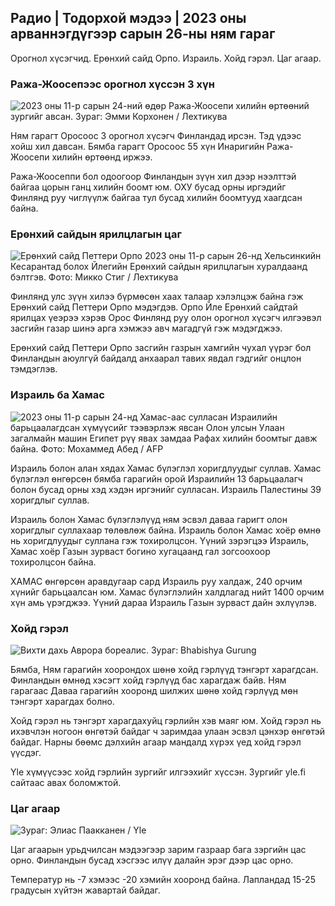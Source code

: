 Радио \| Тодорхой мэдээ \| 2023 оны арваннэгдүгээр сарын 26-ны ням гараг
-------------------------------------------------

Орогнол хүсэгчид. Ерөнхий сайд Орпо. Израиль. Хойд гэрэл. Цаг агаар.

### Ража-Жоосепээс орогнол хүссэн 3 хүн

![2023 оны 11-р сарын 24-ний өдөр Ража-Жоосепи хилийн өртөөний зургийг авсан. Зураг: Эмми Корхонен / Лехтикува](https://images.cdn.yle.fi/image/upload/c_crop,h_2880,w_5120,x_0,y_424/ar_1.7777777777777777,c_fill,g_faces,h_675,w_1200/dpr_1.0/q_auto:eco/f_auto/fl_lossy/v1700842179/39-120631365609f15)

Ням гарагт Оросоос 3 орогнол хүсэгч Финландад ирсэн. Тэд үдээс хойш хил давсан. Бямба гарагт Оросоос 55 хүн Инаригийн Ража-Жоосепи хилийн өртөөнд иржээ.

Ража-Жоосеппи бол одоогоор Финландын зүүн хил дээр нээлттэй байгаа цорын ганц хилийн боомт юм. ОХУ бусад орны иргэдийг Финлянд руу чиглүүлж байгаа тул бусад хилийн боомтууд хаагдсан байна.

### Ерөнхий сайдын ярилцлагын цаг

![Ерөнхий сайд Петтери Орпо 2023 оны 11-р сарын 26-нд Хельсинкийн Кесарантад болох Йлегийн Ерөнхий сайдын ярилцлагын хуралдаанд бэлтгэв. Фото: Микко Стиг / Лехтикува](https://images.cdn.yle.fi/image/upload/c_crop,h_2772,w_4928,x_0,y_207/ar_1.777777777777777,c_fill,g_faces,h_675,w_1200/dpr_1.0/q_auto:eco/f_auto/fl_lossy/v17010610303-29)

Финлянд улс зүүн хилээ бүрмөсөн хаах талаар хэлэлцэж байна гэж Ерөнхий сайд Петтери Орпо мэдэгдэв. Орпо Йле Ерөнхий сайдтай ярилцах үеэрээ хэрэв Орос Финлянд руу олон орогнол хүсэгч илгээвэл засгийн газар шинэ арга хэмжээ авч магадгүй гэж мэдэгджээ.

Ерөнхий сайд Петтери Орпо засгийн газрын хамгийн чухал үүрэг бол Финландын аюулгүй байдалд анхаарал тавих явдал гэдгийг онцлон тэмдэглэв.

### Израиль ба Хамас

![2023 оны 11-р сарын 24-нд Хамас-аас сулласан Израилийн барьцаалагдсан хүмүүсийг тээвэрлэж явсан Олон улсын Улаан загалмайн машин Египет рүү явах замдаа Рафах хилийн боомтыг давж байна. Фото: Мохаммед Абед / AFP](https://images.cdn.yle.fi/image/байршуулах/c_crop,h_2079,w_3696,x_0,y_366/ar_1.7777777777777777,c_fill,g_faces,h_675,w_1200/dpr_1.0/q_auto:eco/f_01019v/flosy019v64636560e4e1a0ebe)

Израиль болон алан хядах Хамас бүлэглэл хоригдлуудыг суллав. Хамас бүлэглэл өнгөрсөн бямба гарагийн орой Израилийн 13 барьцаалагч болон бусад орны хэд хэдэн иргэнийг сулласан. Израиль Палестины 39 хоригдлыг суллав.

Израиль болон Хамас бүлэглэлүүд ням эсвэл даваа гаригт олон хоригдлыг суллахаар төлөвлөж байна. Израиль болон Хамас хоёр өмнө нь хоригдлуудыг суллана гэж тохиролцсон. Үүний зэрэгцээ Израиль, Хамас хоёр Газын зурваст богино хугацаанд гал зогсоохоор тохиролцсон байна.

ХАМАС өнгөрсөн аравдугаар сард Израиль руу халдаж, 240 орчим хүнийг барьцаалсан юм. Хамас бүлэглэлийн халдлагад нийт 1400 орчим хүн амь үрэгджээ. Үүний дараа Израиль Газын зурваст дайн эхлүүлэв.

### Хойд гэрэл

![Вихти дахь Аврора бореалис. Зураг: Bhabishya Gurung](https://images.cdn.yle.fi/image/upload/c_crop,h_360,w_640,x_0,y_443/ar_1.777777777777777,c_fill,g_faces,h_6705:pr_00/d,eco/f_auto/fl_lossy/v1700996219/39-120676065630ab4cbda3)

Бямба, Ням гарагийн хоорондох шөнө хойд гэрлүүд тэнгэрт харагдсан. Финландын өмнөд хэсэгт хойд гэрлүүд бас харагдаж байв. Ням гарагаас Даваа гарагийн хооронд шилжих шөнө хойд гэрлүүд мөн тэнгэрт харагдах болно.

Хойд гэрэл нь тэнгэрт харагдахуйц гэрлийн хэв маяг юм. Хойд гэрэл нь ихэвчлэн ногоон өнгөтэй байдаг ч заримдаа улаан эсвэл цэнхэр өнгөтэй байдаг. Нарны бөөмс дэлхийн агаар мандалд хүрэх үед хойд гэрэл үүсдэг.

Yle хүмүүсээс хойд гэрлийн зургийг илгээхийг хүссэн. Зургийг yle.fi сайтаас авах боломжтой.

### Цаг агаар

![ Зураг: Элиас Паакканен / Yle](https://images.cdn.yle.fi/image/upload/c_crop,h_1080,w_1919,x_0,y_0/ar_1.7777777777777777,c_fill,g_faces5,pr_12d,0/q_auto:eco/f_auto/fl_lossy/v1701007097/39-120685165634edcb0ac7)

Цаг агаарын урьдчилсан мэдээгээр зарим газраар бага зэргийн цас орно. Финландын бусад хэсгээс илүү далайн эрэг дээр цас орно.

Температур нь -7 хэмээс -20 хэмийн хооронд байна. Лапландад 15-25 градусын хүйтэн жавартай байдаг.